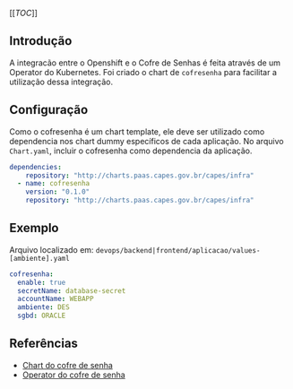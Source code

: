 [[_TOC_]]

## Introdução

A integracão entre o Openshift e o Cofre de Senhas é feita através de um Operator do Kubernetes.
Foi criado o chart de `cofresenha` para facilitar a utilização dessa integração.


## Configuração
Como o cofresenha é um chart template, ele deve ser utilizado como dependencia nos chart dummy específicos de cada aplicação. No arquivo `Chart.yaml`, incluir o cofresenha como dependencia da aplicação.
```yaml
dependencies:
    repository: "http://charts.paas.capes.gov.br/capes/infra"
  - name: cofresenha
    version: "0.1.0"
    repository: "http://charts.paas.capes.gov.br/capes/infra"

```

## Exemplo

Arquivo localizado em: `devops/backend|frontend/aplicacao/values-[ambiente].yaml`

```yaml
cofresenha:
  enable: true
  secretName: database-secret
  accountName: WEBAPP
  ambiente: DES
  sgbd: ORACLE
```


## Referências
- [Chart do cofre de senha](https://git.capes.gov.br/cgs/DEVOPS/helm/chart-cofresenha)
- [Operator do cofre de senha](https://git.capes.gov.br/cgs/DEVOPS/helm/chart-cofresenha-operator)